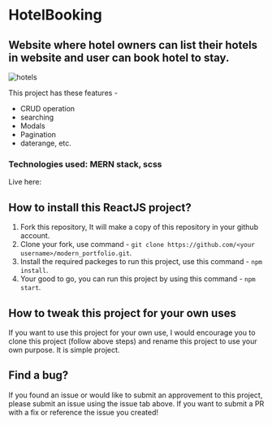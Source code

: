 # HotelBooking

## Website where hotel owners can list their hotels in website and user can book hotel to stay.

![hotels](https://user-images.githubusercontent.com/78258094/199511452-76b298db-b54d-48d6-bf01-be266f3b2ea8.jpeg)

This project has these features - 
* CRUD operation 
* searching
* Modals
* Pagination
* daterange, etc.

### Technologies used: MERN stack, scss
Live here: 

## How to install this ReactJS project?

1. Fork this repository, It will make a copy of this repository in your github account.
2. Clone your fork, use command - `git clone https://github.com/<your username>/modern_portfolio.git`.
3. Install the required packeges to run this project, use this command - `npm install`.
4. Your good to go, you can run this project by using this command - `npm start`.


## How to tweak this project for your own uses

If you want to use this project for your own use, I would encourage you to clone this project (follow above steps) and rename this project to use your own purpose. It is simple project.

## Find a bug?

If you found an issue or would like to submit an approvement to this project, please submit an issue using the issue tab above. If you want to submit a PR with a fix or reference the issue you created!



